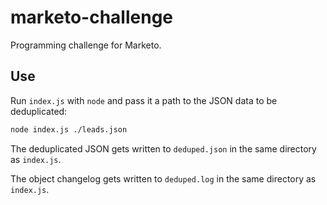 # marketo-challenge
Programming challenge for Marketo.

## Use
Run `index.js` with `node` and pass it a path to the JSON data to be deduplicated:

```bash
node index.js ./leads.json
```

The deduplicated JSON gets written to `deduped.json` in the same directory as `index.js`.

The object changelog gets written to `deduped.log` in the same directory as `index.js`.
